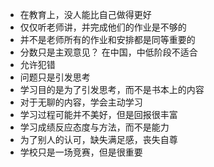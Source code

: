 - 在教育上，没人能比自己做得更好
- 仅仅听老师讲，并完成他们的作业是不够的
- 并不是老师所有的作业和安排都是同等重要的
- 分数只是主观意见？  在中国，中低阶段不适合
- 允许犯错
- 问题只是引发思考
- 学习目的是为了引发思考，而不是书本上的内容
- 对于无聊的内容，学会主动学习
- 学习过程可能并不美好，但是回报很丰富
- 学习成绩反应态度与方法，而不是能力
- 为了别人的认可，缺失满足感，丧失自尊
- 学校只是一场竞赛，但是很重要